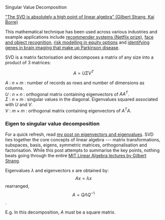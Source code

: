 Singular Value Decomposition

["The SVD is absolutely a high point of linear algebra" (Gilbert Strang, Kai Borre)](https://books.google.com.sg/books?id=MjNwWUY8jx4C&pg=PA259)

This mathematical technique has been used across various industries and example applications include [recommender systems (Netflix prize)](http://www2.research.att.com/~volinsky/papers/ieeecomputer.pdf), [face and object recognition](http://www.iaarc.org/publications/fulltext/isarc2007-4.5_4_035.pdf), [risk modelling in equity options](http://www.orie.cornell.edu/engineering2/customcf/iws_events_calendar/files/Marco_Avellaneda_Presentation_10_16_14.pdf) and [identifying genes in brain imaging that make up Parkinson disease](http://www.ncbi.nlm.nih.gov/pubmed/12045141). 

SVD is a matrix factorisation and decomposes a matrix of any size into a  product of 3 matrices:

$$ A = U \Sigma V^T $$

$A$ : $n \times m$ : number of records as rows and number of dimensions as columns.    
$U$ : $n \times n$ : orthogonal matrix containing eigenvectors of $AA^T$.   
$\Sigma$ : $n \times m$ : singular values in the diagonal. Eigenvalues squared associated with $U$ and $V$.   
$V$ : $m \times m$ : orthogonal matrix containing eigenvectors of $A^TA$.

### Eigen to singular value decomposition
For a quick refresh, read [my post on eigenvectors and eigenvalues](http://scriptogr.am/alyssa/post/understanding-eigenvectors-and-eigenvalues-visually). SVD ties together the core concepts of linear algebra --- matrix transformations, subspaces, basis, eigens, symmetric matrices, orthogonalisation and factorisation. While this post attempts to summarise the key points, nothing beats going through the entire [MIT Linear Algebra lectures by Gilbert Strang](http://ocw.mit.edu/courses/mathematics/18-06-linear-algebra-spring-2010/). 

Eigenvalues $\lambda$ and eigenvectors $x$ are obtained by:
	$$Ax = \lambda x$$
rearranged, $$ A = Q \Lambda Q^{-1}$$.

E.g. 
In this decomposition, $A$ must be a square matrix.	
<script type="text/x-mathjax-config">
  MathJax.Hub.Config({
    extensions: ["tex2jax.js"],
    jax: ["input/TeX", "output/HTML-CSS"],
    tex2jax: {
      inlineMath: [ ['$','$']],
      displayMath: [ ['$$','$$']],
      processEscapes: true
    },
    "HTML-CSS": { availableFonts: ["TeX"] }
  });
</script>
<script type="text/javascript" src="http://cdn.mathjax.org/mathjax/latest/MathJax.js?config=TeX-AMS_HTML"></script>  


